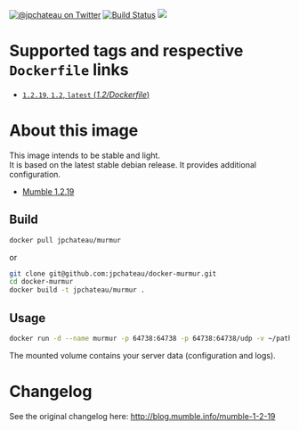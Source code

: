 [![@jpchateau on Twitter](http://img.shields.io/badge/twitter-%40jpchateau-blue.svg?style=flat)](https://twitter.com/jpchateau) [![Build Status](https://travis-ci.org/jpchateau/docker-murmur.svg?branch=master)](https://travis-ci.org/jpchateau/docker-murmur) [![](https://images.microbadger.com/badges/image/jpchateau/docker-murmur.svg)](https://microbadger.com/images/jpchateau/docker-murmur)

# Supported tags and respective `Dockerfile` links

- [`1.2.19`, `1.2`, `latest` (*1.2/Dockerfile*)](https://github.com/jpchateau/docker-murmur/blob/master/1.2/Dockerfile)

# About this image

This image intends to be stable and light.  
It is based on the latest stable debian release.
It provides additional configuration.

* [Mumble 1.2.19](https://wiki.mumble.info/wiki/Main_Page)

## Build

```bash
docker pull jpchateau/murmur
```
or
```bash
git clone git@github.com:jpchateau/docker-murmur.git
cd docker-murmur
docker build -t jpchateau/murmur .
```

## Usage

```bash
docker run -d --name murmur -p 64738:64738 -p 64738:64738/udp -v ~/path/to/data:/data jpchateau/murmur
```

The mounted volume contains your server data (configuration and logs).


# Changelog

See the original changelog here: http://blog.mumble.info/mumble-1-2-19
